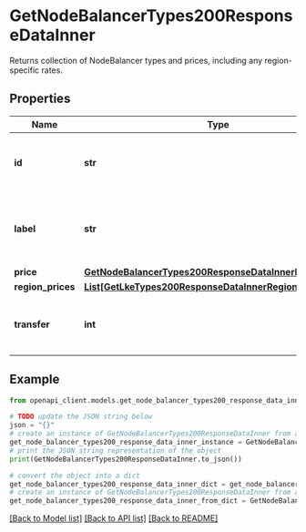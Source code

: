 # GetNodeBalancerTypes200ResponseDataInner

Returns collection of NodeBalancer types and prices, including any region-specific rates.

## Properties

Name | Type | Description | Notes
------------ | ------------- | ------------- | -------------
**id** | **str** | The ID representing the NodeBalancer type. | [optional] [readonly] 
**label** | **str** | The NodeBalancer type label is for display purposes only. | [optional] [readonly] 
**price** | [**GetNodeBalancerTypes200ResponseDataInnerPrice**](GetNodeBalancerTypes200ResponseDataInnerPrice.md) |  | [optional] 
**region_prices** | [**List[GetLkeTypes200ResponseDataInnerRegionPricesInner]**](GetLkeTypes200ResponseDataInnerRegionPricesInner.md) |  | [optional] 
**transfer** | **int** | The monthly outbound transfer amount, in MB. | [optional] [readonly] 

## Example

```python
from openapi_client.models.get_node_balancer_types200_response_data_inner import GetNodeBalancerTypes200ResponseDataInner

# TODO update the JSON string below
json = "{}"
# create an instance of GetNodeBalancerTypes200ResponseDataInner from a JSON string
get_node_balancer_types200_response_data_inner_instance = GetNodeBalancerTypes200ResponseDataInner.from_json(json)
# print the JSON string representation of the object
print(GetNodeBalancerTypes200ResponseDataInner.to_json())

# convert the object into a dict
get_node_balancer_types200_response_data_inner_dict = get_node_balancer_types200_response_data_inner_instance.to_dict()
# create an instance of GetNodeBalancerTypes200ResponseDataInner from a dict
get_node_balancer_types200_response_data_inner_from_dict = GetNodeBalancerTypes200ResponseDataInner.from_dict(get_node_balancer_types200_response_data_inner_dict)
```
[[Back to Model list]](../README.md#documentation-for-models) [[Back to API list]](../README.md#documentation-for-api-endpoints) [[Back to README]](../README.md)


